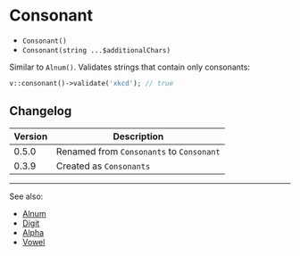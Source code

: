 # Consonant

- `Consonant()`
- `Consonant(string ...$additionalChars)`

Similar to `Alnum()`. Validates strings that contain only consonants:

```php
v::consonant()->validate('xkcd'); // true
```

## Changelog

Version | Description
--------|-------------
  0.5.0 | Renamed from `Consonants` to `Consonant`
  0.3.9 | Created as `Consonants`

***
See also:

- [Alnum](Alnum.md)
- [Digit](Digit.md)
- [Alpha](Alpha.md)
- [Vowel](Vowel.md)
